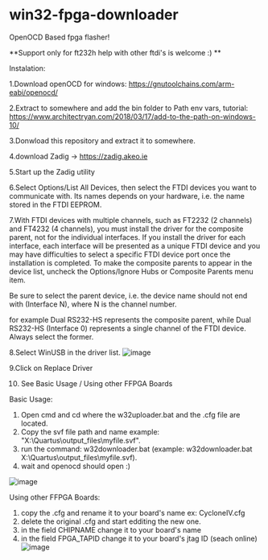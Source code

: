 # win32-fpga-downloader
OpenOCD Based fpga flasher!

**Support only for ft232h help with other ftdi's is welcome :) **

Instalation:

1.Download openOCD for windows: 
https://gnutoolchains.com/arm-eabi/openocd/

2.Extract to somewhere and add the bin folder to Path env vars, tutorial:
https://www.architectryan.com/2018/03/17/add-to-the-path-on-windows-10/

3.Donwload this repository and extract it to somewhere.

4.download Zadig -> https://zadig.akeo.ie

5.Start up the Zadig utility

6.Select Options/List All Devices, then select the FTDI devices you want to communicate with. Its names depends on your hardware, i.e. the name stored in the FTDI EEPROM.

7.With FTDI devices with multiple channels, such as FT2232 (2 channels) and FT4232 (4 channels), you must install the driver for the composite parent, not for the individual interfaces. If you install the driver for each interface, each interface will be presented as a unique FTDI device and you may have difficulties to select a specific FTDI device port once the installation is completed. To make the composite parents to appear in the device list, uncheck the Options/Ignore Hubs or Composite Parents menu item.

Be sure to select the parent device, i.e. the device name should not end with (Interface N), where N is the channel number.

for example Dual RS232-HS represents the composite parent, while Dual RS232-HS (Interface 0) represents a single channel of the FTDI device. Always select the former.

8.Select  WinUSB in the driver list.
![image](https://user-images.githubusercontent.com/58897843/118001655-51a31d80-b31d-11eb-9e0d-e7f416434f16.png)


9.Click on Replace Driver

10. See Basic Usage / Using other FFPGA Boards

Basic Usage:
1. Open cmd and cd where the w32uploader.bat and the .cfg file are located.
2. Copy the svf file path and name example: "X:\Quartus\output_files\myfile.svf".
3. run the command: w32downloader.bat <path to svf> (example: w32downloader.bat X:\Quartus\output_files\myfile.svf).
4. wait and openocd should open :)

![image](https://user-images.githubusercontent.com/58897843/118001863-7eefcb80-b31d-11eb-8778-45cd20cd9dba.png)


Using other FFPGA Boards:
1. copy the .cfg and rename it to your board's name ex: CycloneIV.cfg
2. delete the original .cfg and start edditing the new one.
3. in the field CHIPNAME change it to your board's name
4. in the field FPGA_TAPID change it to your board's jtag ID (seach online)
![image](https://user-images.githubusercontent.com/58897843/118002164-beb6b300-b31d-11eb-8e9b-15793038b0e4.png)

